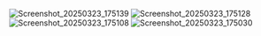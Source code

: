 ![Screenshot_20250323_175139](https://github.com/user-attachments/assets/a05957eb-39aa-474e-a696-a61da1752673)
![Screenshot_20250323_175128](https://github.com/user-attachments/assets/7efc3088-e035-42dc-a3f6-e84c2bd4dfb7)
![Screenshot_20250323_175108](https://github.com/user-attachments/assets/e1a1970c-8937-4524-b4b9-9698399fc622)
![Screenshot_20250323_175030](https://github.com/user-attachments/assets/ee69006f-2403-4474-bea6-4be5f4de445c)
